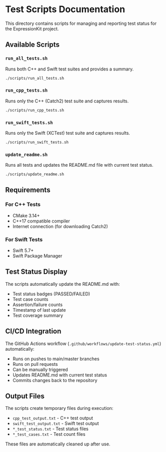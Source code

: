 # Test Scripts Documentation

This directory contains scripts for managing and reporting test status for the ExpressionKit project.

## Available Scripts

### `run_all_tests.sh`
Runs both C++ and Swift test suites and provides a summary.

```bash
./scripts/run_all_tests.sh
```

### `run_cpp_tests.sh`
Runs only the C++ (Catch2) test suite and captures results.

```bash
./scripts/run_cpp_tests.sh
```

### `run_swift_tests.sh`
Runs only the Swift (XCTest) test suite and captures results.

```bash
./scripts/run_swift_tests.sh
```

### `update_readme.sh`
Runs all tests and updates the README.md file with current test status.

```bash
./scripts/update_readme.sh
```

## Requirements

### For C++ Tests
- CMake 3.14+
- C++17 compatible compiler
- Internet connection (for downloading Catch2)

### For Swift Tests
- Swift 5.7+
- Swift Package Manager

## Test Status Display

The scripts automatically update the README.md with:
- Test status badges (PASSED/FAILED)
- Test case counts
- Assertion/failure counts
- Timestamp of last update
- Test coverage summary

## CI/CD Integration

The GitHub Actions workflow (`.github/workflows/update-test-status.yml`) automatically:
- Runs on pushes to main/master branches
- Runs on pull requests
- Can be manually triggered
- Updates README.md with current test status
- Commits changes back to the repository

## Output Files

The scripts create temporary files during execution:
- `cpp_test_output.txt` - C++ test output
- `swift_test_output.txt` - Swift test output
- `*_test_status.txt` - Test status files
- `*_test_cases.txt` - Test count files

These files are automatically cleaned up after use.